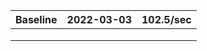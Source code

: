 | Baseline | 2022-03-03 | 102.5/sec |
| -------- | ---------- | --------- |
|          |            |           |
|          |            |           |
|          |            |           |


